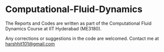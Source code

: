 # Computational-Fluid-Dynamics

The Reports and Codes are written as part of the Computational Fluid Dynamics Course at IIT Hyderabad (ME3180). 

Any corrections or suggestions in the code are welcomed. Contact me at harshhit101@gmail.com
